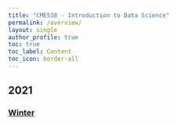 ```yaml
---
title: "CME538 - Introduction to Data Science"
permalink: /overview/
layout: single
author_profile: true
toc: true
toc_label: Content
toc_icon: border-all
---
```


## 2021
### [Winter]()
